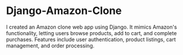 # Django-Amazon-Clone
I created an Amazon clone web app using Django. It mimics Amazon's functionality, letting users browse products, add to cart, and complete purchases. Features include user authentication, product listings, cart management, and order processing.
